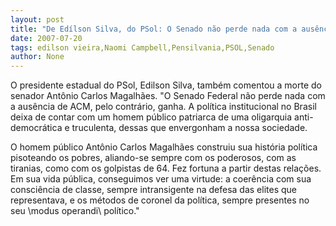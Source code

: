 ```yaml
---
layout: post
title: "De Edílson Silva, do PSol: O Senado não perde nada com a ausência de ACM"
date: 2007-07-20
tags: edilson vieira,Naomi Campbell,Pensilvania,PSOL,Senado
author: None
---
```

O presidente estadual do PSol, Edilson Silva, tamb&eacute;m comentou a morte do senador Ant&ocirc;nio Carlos Magalh&atilde;es. 
&quot;O Senado Federal n&atilde;o perde nada com a aus&ecirc;ncia de ACM, pelo contr&aacute;rio, ganha. A pol&iacute;tica institucional no Brasil deixa de contar com um homem p&uacute;blico patriarca de uma oligarquia anti-democr&aacute;tica e truculenta, dessas que envergonham a nossa sociedade. 

O homem p&uacute;blico Ant&ocirc;nio Carlos Magalh&atilde;es construiu sua hist&oacute;ria pol&iacute;tica pisoteando os pobres, aliando-se sempre com os poderosos, com as tiranias, como com os golpistas de 64. Fez fortuna a partir destas rela&ccedil;&otilde;es. 
Em sua vida p&uacute;blica, conseguimos ver uma virtude: a coer&ecirc;ncia com sua consci&ecirc;ncia de classe, sempre intransigente na defesa das elites que representava, e os m&eacute;todos de coronel da pol&iacute;tica, sempre presentes no seu \modus operandi\ pol&iacute;tico.&quot; 